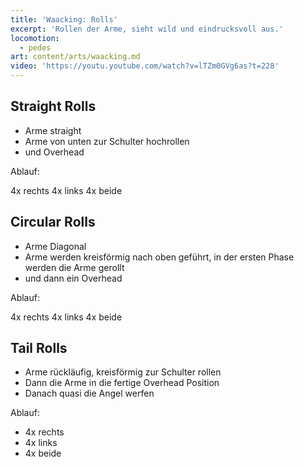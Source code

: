 ```yaml
---
title: 'Waacking: Rolls'
excerpt: 'Rollen der Arme, sieht wild und eindrucksvoll aus.'
locomotion:
  - pedes
art: content/arts/waacking.md
video: 'https://youtu.youtube.com/watch?v=lTZm0GVg6as?t=228'
---
```


## Straight Rolls

* Arme straight
* Arme von unten zur Schulter hochrollen
* und Overhead

Ablauf:

4x rechts
4x links
4x beide

## Circular Rolls

* Arme Diagonal
* Arme werden kreisförmig nach oben geführt, in der ersten Phase werden die Arme gerollt
* und dann ein Overhead

Ablauf:

4x rechts
4x links
4x beide

## Tail Rolls

* Arme rückläufig, kreisförmig zur Schulter rollen
* Dann die Arme in die fertige Overhead Position
* Danach quasi die Angel werfen

Ablauf:

* 4x rechts
* 4x links
* 4x beide
